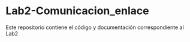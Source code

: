 # Lab2-Comunicacion_enlace
Este repositorio contiene el código y documentación correspondiente al Lab2 
